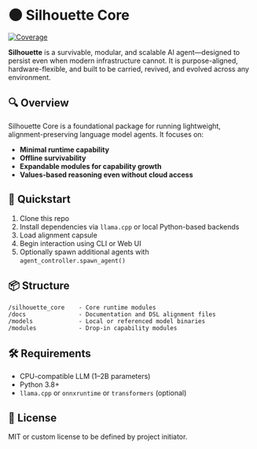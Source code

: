 # 🌑 Silhouette Core
[![Coverage](https://codecov.io/gh/your-org/Silhouette/branch/main/graph/badge.svg)](https://codecov.io/gh/your-org/Silhouette)

**Silhouette** is a survivable, modular, and scalable AI agent—designed to persist even when modern infrastructure cannot. It is purpose-aligned, hardware-flexible, and built to be carried, revived, and evolved across any environment.

## 🔍 Overview

Silhouette Core is a foundational package for running lightweight, alignment-preserving language model agents. It focuses on:
- **Minimal runtime capability**
- **Offline survivability**
- **Expandable modules for capability growth**
- **Values-based reasoning even without cloud access**

## 🚀 Quickstart

1. Clone this repo
2. Install dependencies via `llama.cpp` or local Python-based backends
3. Load alignment capsule
4. Begin interaction using CLI or Web UI
5. Optionally spawn additional agents with `agent_controller.spawn_agent()`

## 📦 Structure

```
/silhouette_core    - Core runtime modules
/docs               - Documentation and DSL alignment files
/models             - Local or referenced model binaries
/modules            - Drop-in capability modules
```

## 🛠 Requirements

- CPU-compatible LLM (1–2B parameters)
- Python 3.8+
- `llama.cpp` or `onnxruntime` or `transformers` (optional)

## 📜 License

MIT or custom license to be defined by project initiator.
